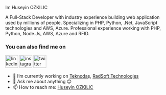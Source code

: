 Im Huseyin OZKILIC

A Full-Stack Developer with industry experience building web application used by millions of people. Specializing in PHP, Python, .Net, JavaScript technologies and AWS, Azure. Professional experience working with PHP, Python, Node.Js, AWS, Azure and RFID. 

### You can also find me on
[<img src='https://cdn.jsdelivr.net/npm/simple-icons@3.0.1/icons/linkedin.svg' alt='linkedin' height='40'>](https://www.linkedin.com/in/huseyinozkilic/)  [<img src='https://cdn.jsdelivr.net/npm/simple-icons@3.0.1/icons/instagram.svg' alt='instagram' height='40'>](https://www.instagram.com/huseyinozkilic/)  [<img src='https://cdn.jsdelivr.net/npm/simple-icons@3.0.1/icons/twitter.svg' alt='twitter' height='40'>](https://twitter.com/ozkilich)


- 🔭 I’m currently working on [Teknodaş](https://teknodas.com), [RadSoft Technologies](https://www.radsoft.tech/)
- 💬 Ask me about anything 😊
- 📫 How to reach me: [Huseyin OZKILIC](mailto:huseyin.ozkilic@windowslive.com?subject=Hi)
